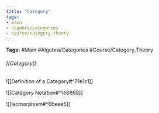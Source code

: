 ```yaml
---
title: "Category"
tags:
- main
- algebra/categories
- course/category-theory
---
```


**Tags:** #Main #Algebra/Categories #Course/Category_Theory 
###### [[Category]]
![[Definition of a Category#^71e1c1]]

![[Category Notation#^1e6868]]

![[Isomorphism#^6beee5]]
